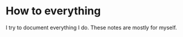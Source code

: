 How to everything
=================

I try to document everything I do. These notes are mostly for myself.
